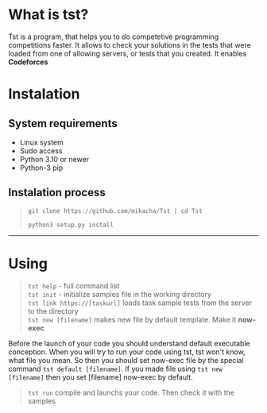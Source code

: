 # What is tst?
Tst is a program, that helps you to do competetive programming competitions faster.
It allows to check your solutions in the tests that were loaded from one of allowing
servers, or tests that you created. It enables **Codeforces**


# Instalation

## System requirements
- Linux system
- Sudo access
- Python 3.10 or newer
- Python-3 pip


## Instalation process
> `git clone https://github.com/mikacha/Tst | cd Tst`
>
> `python3 setup.py install`

***

# Using
> `tst help` - full command list\
> `tst init` - initialize samples file in the working directory\
> `tst link https://[taskurl]` loads task sample tests from the server to the directory\
> `tst new [filename]` makes new file by default template. Make it **now-exec**

Before the launch of your code you should understand default executable conception.
When you will try to run your code using tst, tst won't know, what file you mean.
So then you should set now-exec file by the special command `tst default [filename]`.
If you made file using `tst new [filename]` then you set [filename] now-exec by default.

> `tst run` compile and launchs your code. Then check it with the samples
